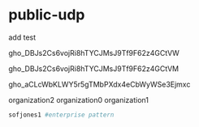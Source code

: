 # public-udp
add test


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

gho_DBJs2Cs6vojRi8hTYCJMsJ9Tf9F62z4GCtVM

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


organization2
organization0
organization1

```ruby
sofjones1 #enterprise pattern
```
